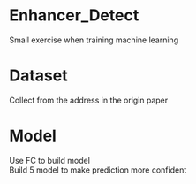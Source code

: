 # Enhancer_Detect
Small exercise when training machine learning
# Dataset
Collect from the address in the origin paper
# Model
Use FC to build model <br/>
Build 5 model to make prediction more confident
